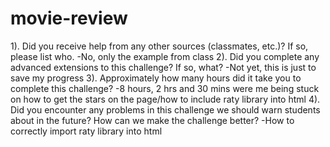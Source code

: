 # movie-review

1). Did you receive help from any other sources (classmates, etc.)? If so, please list who.
-No, only the example from class
2). Did you complete any advanced extensions to this challenge? If so, what?
-Not yet, this is just to save my progress
3). Approximately how many hours did it take you to complete this challenge?
-8 hours, 2 hrs and 30 mins were me being stuck on how to get the stars on the page/how to include raty library into html
4). Did you encounter any problems in this challenge we should warn students about in the future? How can we make the challenge better?
-How to correctly import raty library into html
